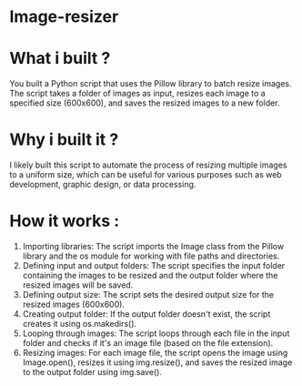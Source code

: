 # Image-resizer

# What i built ?

You built a Python script that uses the Pillow library to batch resize images. The script takes a folder of images as input, resizes each image to a specified size (600x600), and saves the resized images to a new folder.

# Why i built it ?

I likely built this script to automate the process of resizing multiple images to a uniform size, which can be useful for various purposes such as web development, graphic design, or data processing.

# How it works :

1. Importing libraries: The script imports the Image class from the Pillow library and the os module for working with file paths and directories.
2. Defining input and output folders: The script specifies the input folder containing the images to be resized and the output folder where the resized images will be saved.
3. Defining output size: The script sets the desired output size for the resized images (600x600).
4. Creating output folder: If the output folder doesn't exist, the script creates it using os.makedirs().
5. Looping through images: The script loops through each file in the input folder and checks if it's an image file (based on the file extension).
6. Resizing images: For each image file, the script opens the image using Image.open(), resizes it using img.resize(), and saves the resized image to the output folder using img.save().
